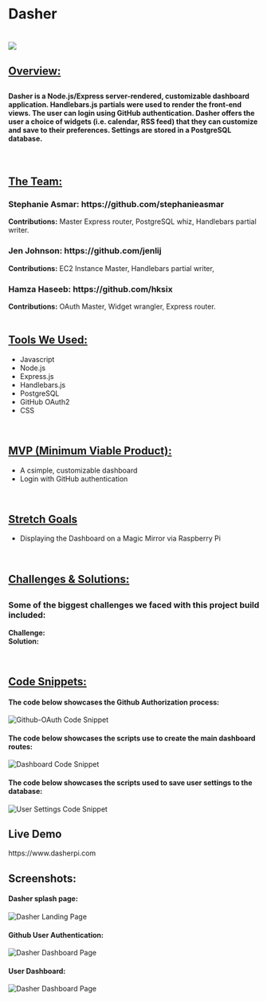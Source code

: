 <h1>Dasher<h1>

<img src="public/images/dasher-logo.svg">

<h2><u>Overview:</u><h2>
<h4>Dasher is a Node.js/Express server-rendered, customizable dashboard application. Handlebars.js partials were used to render the front-end views. The user can login using GitHub authentication. Dasher offers the user a choice of widgets (i.e. calendar, RSS feed) that they can customize and save to their preferences. Settings are stored in a PostgreSQL database.</h4>

</br>

<h2><u>The Team:</u></h2>

<h3>Stephanie Asmar: https://github.com/stephanieasmar</h3>
<b>Contributions:</b> Master Express router, PostgreSQL whiz, Handlebars partial writer.

<h3>Jen Johnson: https://github.com/jenlij</h3>
<b>Contributions:</b> EC2 Instance Master, Handlebars partial writer, 

<h3>Hamza Haseeb: https://github.com/hksix</h3>
<b>Contributions:</b> OAuth Master, Widget wrangler, Express router.

</br>
</br>
<h2><u>Tools We Used:</u></h3>
<ul>
    <li>Javascript</li>
    <li>Node.js</li>
    <li>Express.js</li>
    <li>Handlebars.js</li>
    <li>PostgreSQL</li>
    <li>GitHub OAuth2</li>
    <li>CSS</li>
</ul>
</br>

<h2><u>MVP (Minimum Viable Product):</u></h2>
<ul>
    <li>A csimple, customizable dashboard</li>
    <li>Login with GitHub authentication</li>
</ul>

</br>

<h2><u>Stretch Goals</u></h2>
<ul>
    <li>Displaying the Dashboard on a Magic Mirror via Raspberry Pi</li>
</ul>

</br>

<h2><u>Challenges & Solutions:</u><h2>
<h3>Some of the biggest challenges we faced with this project build included:</h2>

<b>Challenge:</b> 
</br>
<b>Solution:</b> 

</br>

<h2><u>Code Snippets:</u></h2>
<h4>The code below showcases the Github Authorization process:</h4>
<img src="images/ReadMe Snippets/Github-OAuth.png" alt="Github-OAuth Code Snippet">
<br/>
<h4>The code below showcases the scripts use to create the main dashboard routes:</h4>
<img src="images/ReadMe Snippets/Dashboard.png" alt="Dashboard Code Snippet">
<br/>
<h4>The code below showcases the scripts used to save user settings to the database:</h4>
<img src="images/ReadMe Snippets/UserSettings.png" alt="User Settings Code Snippet">
<br/>

<h2>Live Demo</h2>
https://www.dasherpi.com
</br>

<h2>Screenshots:</h2>
<h4>Dasher splash page:</h4>
<img src="images/splashpage.png" alt="Dasher Landing Page">
<br />
<h4>Github User Authentication:</h4>
<img src="images/dasher.png" alt="Dasher Dashboard Page">
<br />
<h4>User Dashboard:</h4>
<img src="images/authentication.png" alt="Dasher Dashboard Page">
